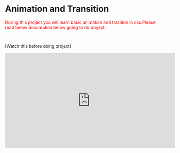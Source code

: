 # Animation and Transition

<p style="color:red">During this project you will learn 
 basic animation and trasition in css.Please read below documation below going to do project.</p>
 
<br>

[Watch this before doing project]

<iframe width="560" height="315" src="https://www.youtube.com/embed/zHUpx90NerM" title="YouTube video player" frameborder="0" allow="accelerometer; autoplay; clipboard-write; encrypted-media; gyroscope; picture-in-picture" allowfullscreen></iframe>

